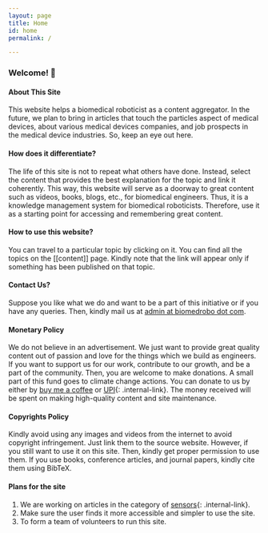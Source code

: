```yaml
---
layout: page
title: Home
id: home
permalink: /

---
```



### Welcome! 🌱

#### About This Site
This website helps a  biomedical roboticist as a content aggregator. In the future, we plan to bring in articles that touch the particles aspect of medical devices, about various medical devices companies, and job prospects in the medical device industries. So, keep an eye out here.

#### How does it differentiate?
The life of this site is not to repeat what others have done. Instead, select the content that provides the best explanation for the topic and link it coherently. This way, this website will serve as a doorway to great content such as videos, books, blogs, etc., for biomedical engineers. Thus, it is a knowledge management system for biomedical roboticists. Therefore, use it as a starting point for accessing and remembering great content.

#### How to use this website?
You can travel to a particular topic by clicking on it. You can find all the topics on the [[content]] page. Kindly note that the link will appear only if something has been published on that topic.

#### Contact Us?
Suppose you like what we do and want to be a part of this initiative or if you have any queries. Then, kindly mail us at [admin at biomedrobo dot com](mailto:admin%20at%20biomedrobo%20dot%20com).

#### Monetary Policy
We do not believe in an advertisement. We just want to provide great quality content out of passion and love for the things which we build as engineers. If you want to support us for our work, contribute to our growth, and be a part of the community. Then, you are welcome to make donations. A small part of this fund goes to climate change actions. You can donate to us by either by [buy me a coffee](https://www.buymeacoffee.com//biomedRobo) or [UPI](/upi){: .internal-link}. The money received will be spent on making high-quality content and site maintenance.

#### Copyrights Policy
Kindly avoid using any images and videos from the internet to avoid copyright infringement. Just link them to the source website. However, if you still want to use it on this site. Then, kindly get proper permission to use them. If you use books, conference articles, and journal papers, kindly cite them using BibTeX.

#### Plans for the site
1. We are working on articles in the category of [sensors](/content#sensors){: .internal-link}.
2. Make sure the user finds it more accessible and simpler to use the site.
3. To form a team of volunteers to run this site. 



<style>
  .wrapper {
    max-width: 46em;
  }
</style>


